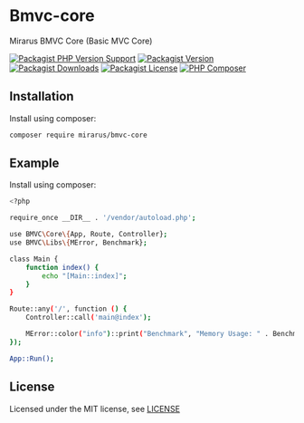 # Bmvc-core

Mirarus BMVC Core (Basic MVC Core)

[![Packagist PHP Version Support](https://img.shields.io/packagist/php-v/mirarus/bmvc-core?style=flat-square&logo=php)](https://packagist.org/packages/mirarus/bmvc-core)
[![Packagist Version](https://img.shields.io/packagist/v/mirarus/bmvc-core?style=flat-square&logo=packagist)](https://packagist.org/packages/mirarus/bmvc-core)
[![Packagist Downloads](https://img.shields.io/packagist/dt/mirarus/bmvc-core?style=flat-square&logo=packagist)](https://packagist.org/packages/mirarus/bmvc-core)
[![Packagist License](https://img.shields.io/packagist/l/mirarus/bmvc-core?style=flat-square&logo=packagist)](https://packagist.org/packages/mirarus/bmvc-core)
[![PHP Composer](https://img.shields.io/github/workflow/status/mirarus/bmvc-core/PHP%20Composer/main?style=flat-square&logo=php)](https://github.com/mirarus/bmvc-core/actions/workflows/php.yml)


## Installation

Install using composer:

```bash
composer require mirarus/bmvc-core
```

## Example

Install using composer:

```bash
<?php

require_once __DIR__ . '/vendor/autoload.php';

use BMVC\Core\{App, Route, Controller};
use BMVC\Libs\{MError, Benchmark};

class Main {
	function index() {
		echo "[Main::index]";
	}
}

Route::any('/', function () {
	Controller::call('main@index');

	MError::color("info")::print("Benchmark", "Memory Usage: " . Benchmark::memory());
});

App::Run();
```

## License

Licensed under the MIT license, see [LICENSE](LICENSE)
